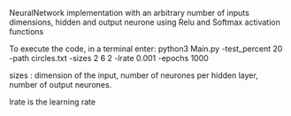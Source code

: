 NeuralNetwork implementation with an arbitrary number of inputs dimensions, hidden and output neurone using Relu and Softmax activation functions

To execute the code, in a terminal  enter:
python3 Main.py -test_percent 20 -path circles.txt -sizes 2 6 2 -lrate 0.001 -epochs 1000

sizes : 
dimension of the input,
number of neurones per hidden layer, 
number of output neurones.

lrate is the learning rate
